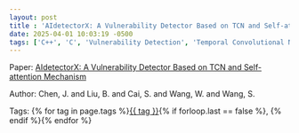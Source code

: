 ```yaml
---
layout: post
title : 'AIdetectorX: A Vulnerability Detector Based on TCN and Self-attention Mechanism'
date: 2025-04-01 10:03:19 -0500
tags: ['C++', 'C', 'Vulnerability Detection', 'Temporal Convolutional Network', 'Code gadgets', 'Program slices']
---
```

Paper: [AIdetectorX: A Vulnerability Detector Based on TCN and Self-attention Mechanism](https://link.springer.com/10.1007/978-3-030-91265-9_9)

Author: Chen, J.
and Liu, B.
and Cai, S.
and Wang, W.
and Wang, S.




 Tags: 
    <span>
    {% for tag in page.tags %}<a href="{{ site.baseurl }}tags/#{{ tag | slugify }}">{{ tag }}</a>{% if forloop.last == false %}, {% endif %}{% endfor %}
    </span>
